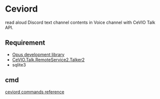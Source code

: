 # Ceviord

read aloud Discord text channel contents in Voice channel with CeVIO Talk API.

## Requirement
- [Opus development library](https://github.com/layeh/gopus#requirements)
- [CeVIO.Talk.RemoteService2.Talker2](https://cevio.jp/)
- sqlite3

## cmd

[ceviord commands reference](./doc/cmd.md)
